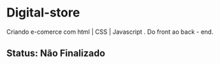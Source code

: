 # Digital-store
Criando e-comerce com html | CSS | Javascript . Do front ao back - end.
## Status: Não Finalizado

